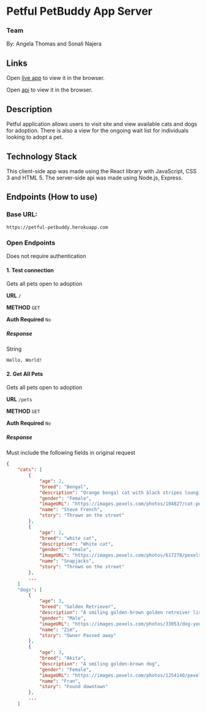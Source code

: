 # Petful PetBuddy App Server 

### Team
By: Angela Thomas and Sonali Najera

## Links

Open [live app](https://petful-client-ecru.vercel.app/) to view it in the browser.

Open [api](https://petful-petbuddy.herokuapp.com/) to view it in the browser.

## Description 
Petful application allows users to visit site and view available cats and dogs for adoption. There is also a view for the ongoing wait list for individuals looking to adopt a pet. 

## Technology Stack
This client-side app was made using the React library with JavaScript, CSS 3 and HTML 5. 
The server-side api was made using Node.js, Express. 

## Endpoints (How to use)

### Base URL: 

```
https://petful-petbuddy.herokuapp.com
```

### Open Endpoints
Does not require authentication

#### 1. Test connection
Gets all pets open to adoption 

**URL** `/`

**METHOD** `GET`

**Auth Required** `No`

##### Response
String

``` 
Hello, World!
```

#### 2. Get All Pets 
Gets all pets open to adoption 

**URL** `/pets`

**METHOD** `GET`

**Auth Required** `No`

##### Response 
Must include the following fields in original request 

``` json
{
    "cats": [
        {
            "age": 2,
            "breed": "Bengal",
            "description": "Orange bengal cat with black stripes lounging on concrete.",
            "gender": "Female",
            "imageURL": "https://images.pexels.com/photos/104827/cat-pet-animal-domestic-104827.jpeg?auto=compress&cs=tinysrgb&dpr=1&w=500",
            "name": "Steve French",
            "story": "Thrown on the street"
        },
        {
            "age": 2,
            "breed": "white cat",
            "description": "White cat",
            "gender": "Female",
            "imageURL": "https://images.pexels.com/photos/617278/pexels-photo-617278.jpeg?auto=compress&cs=tinysrgb&dpr=1&w=500",
            "name": "Snapjacks",
            "story": "Thrown on the street"
        }, 
        ...
    ]
    "dogs": [
        {
            "age": 3,
            "breed": "Golden Retriever",
            "description": "A smiling golden-brown golden retreiver listening to music.",
            "gender": "Male",
            "imageURL": "https://images.pexels.com/photos/33053/dog-young-dog-small-dog-maltese.jpg?auto=compress&cs=tinysrgb&dpr=1&w=500",
            "name": "Zim",
            "story": "Owner Passed away"
        },
        {
            "age": 3,
            "breed": "Akita",
            "description": "A smiling golden-brown dog",
            "gender": "Female",
            "imageURL": "https://images.pexels.com/photos/1254140/pexels-photo-1254140.jpeg?auto=compress&cs=tinysrgb&dpr=1&w=500",
            "name": "Fran",
            "story": "Found downtown"
        },
        ...
    ]
```

